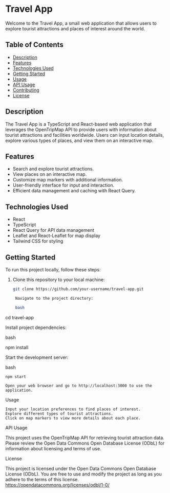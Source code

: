 # Travel App

Welcome to the Travel App, a small web application that allows users to explore tourist attractions and places of interest around the world.

## Table of Contents

- [Description](#description)
- [Features](#features)
- [Technologies Used](#technologies-used)
- [Getting Started](#getting-started)
- [Usage](#usage)
- [API Usage](#api-usage)
- [Contributing](#contributing)
- [License](#license)

## Description

The Travel App is a TypeScript and React-based web application that leverages the OpenTripMap API to provide users with information about tourist attractions and facilities worldwide. Users can input location details, explore various types of places, and view them on an interactive map.

## Features

- Search and explore tourist attractions.
- View places on an interactive map.
- Customize map markers with additional information.
- User-friendly interface for input and interaction.
- Efficient data management and caching with React Query.

## Technologies Used

- React
- TypeScript
- React Query for API data management
- Leaflet and React-Leaflet for map display
- Tailwind CSS for styling

## Getting Started

To run this project locally, follow these steps:

1. Clone this repository to your local machine:

   ```bash
   git clone https://github.com/your-username/travel-app.git

    Navigate to the project directory:

    bash

cd travel-app

Install project dependencies:

bash

npm install

Start the development server:

bash

    npm start

    Open your web browser and go to http://localhost:3000 to use the application.

Usage

    Input your location preferences to find places of interest.
    Explore different types of tourist attractions.
    Click on map markers to view more details about each place.

API Usage

This project uses the OpenTripMap API for retrieving tourist attraction data. Please review the Open Data Commons Open Database License (ODbL) for information about licensing and terms of use.

License

This project is licensed under the Open Data Commons Open Database License (ODbL). You are free to use and modify the project as long as you adhere to the terms of this license. https://opendatacommons.org/licenses/odbl/1-0/
